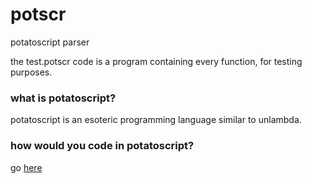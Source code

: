 # potscr
potatoscript parser

the test.potscr code is a program containing every function, for testing purposes.

### what is potatoscript?

potatoscript is an esoteric programming language similar to unlambda.

### how would you code in potatoscript?

go [here](https://nanobot567.github.com/potscr)

